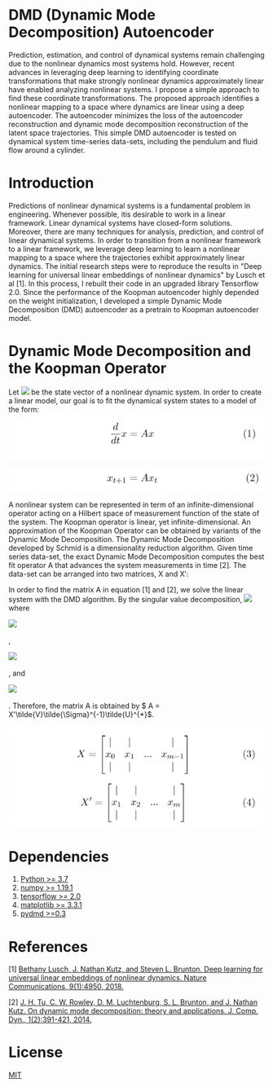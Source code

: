 # DMD (Dynamic Mode Decomposition) Autoencoder
Prediction, estimation, and control of dynamical systems remain challenging due to the nonlinear dynamics most systems hold. However, recent advances in leveraging deep learning to identifying coordinate transformations that make strongly nonlinear dynamics approximately linear have enabled analyzing nonlinear systems. I propose a simple approach to find these coordinate transformations. The proposed approach identifies a nonlinear mapping to a space where dynamics are linear using a deep autoencoder. The autoencoder minimizes the loss of the autoencoder reconstruction and dynamic mode decomposition reconstruction of the latent space trajectories. This simple DMD autoencoder is tested on dynamical system time-series data-sets, including the pendulum and fluid flow around a cylinder.

# Introduction
Predictions of nonlinear dynamical systems is a fundamental problem in engineering. Whenever possible, itis desirable to work in a linear framework. Linear dynamical systems have closed-form solutions. Moreover, there are many techniques for analysis, prediction, and control of linear dynamical systems. In order to transition from a nonlinear framework to a linear framework, we leverage deep learning to learn a nonlinear mapping to a space where the trajectories exhibit approximately linear dynamics. The initial research steps were to reproduce the results in "Deep learning for universal linear embeddings of nonlinear dynamics" by Lusch et al [1]. In this process, I rebuilt their code in an upgraded library Tensorflow 2.0. Since the performance of the Koopman autoencoder highly depended on the weight initialization, I developed a simple Dynamic Mode Decomposition (DMD) autoencoder as a pretrain to Koopman autoencoder model.

# Dynamic Mode Decomposition and the Koopman Operator
Let <img src="https://render.githubusercontent.com/render/math?math=x_{t}"> be the state vector of a nonlinear dynamic system. In order to create a linear model, our goal is to fit the dynamical system states to a model of the form:
![](figures/EQ1.PNG)

![](figures/EQ2.PNG)

A nonlinear system can be represented in term of an infinite-dimensional operator acting on a Hilbert space of measurement function of the state of the system. The Koopman operator is linear, yet infinite-dimensional. An approximation of the Koopman Operator can be obtained by variants of the Dynamic Mode Decomposition. 
The Dynamic Mode Decomposition developed by Schmid is a dimensionality reduction algorithm. Given time series data-set, the exact Dynamic Mode Decomposition computes the best fit operator A that advances the system measurements in time [2]. The data-set can be arranged into two matrices, X and X′:

In order to find the matrix A in equation [1] and [2], we solve the linear system with the DMD algorithm. By the singular value decomposition, 
<img src="https://render.githubusercontent.com/render/math?math=X \approx U \Sigma V^{*}">
where 

<img src="https://render.githubusercontent.com/render/math?math=\tilde{U} \in \mathbb{C}^{n \times r}">

, 

<img src="https://render.githubusercontent.com/render/math?math=\tilde{\Sigma} \in \mathbb{C}^{r \times r}">

, 
and 

<img src="https://render.githubusercontent.com/render/math?math=\tilde{\Sigma} \in \mathbb{C}^{r \times r}">


. Therefore, the matrix A is obtained by $ A = X'\tilde{V}\tilde{\Sigma}^{-1}\tilde{U}^{*}$. 

![](figures/EQ3.PNG)
# Dependencies
1. [Python >= 3.7](https://www.python.org/downloads/)
1. [numpy >= 1.19.1](https://numpy.org/install/)
2. [tensorflow >= 2.0](https://www.tensorflow.org/install)
3. [matplotlib >= 3.3.1](https://matplotlib.org/users/installing.html)
4. [pydmd >=0.3](https://pypi.org/project/pydmd/)

# References
[1] [Bethany Lusch, J. Nathan Kutz, and Steven L. Brunton. Deep learning for universal linear embeddings of nonlinear dynamics. Nature Communications, 9(1):4950, 2018.](https://arxiv.org/pdf/1712.09707.pdf)

[2] [J. H. Tu, C. W. Rowley, D. M. Luchtenburg, S. L. Brunton, and J. Nathan Kutz. On dynamic mode decomposition: theory and applications. J. Comp. Dyn., 1(2):391-421, 2014.](https://arxiv.org/abs/1312.0041)


# License
[MIT]((https://choosealicense.com/licenses/mit/))

